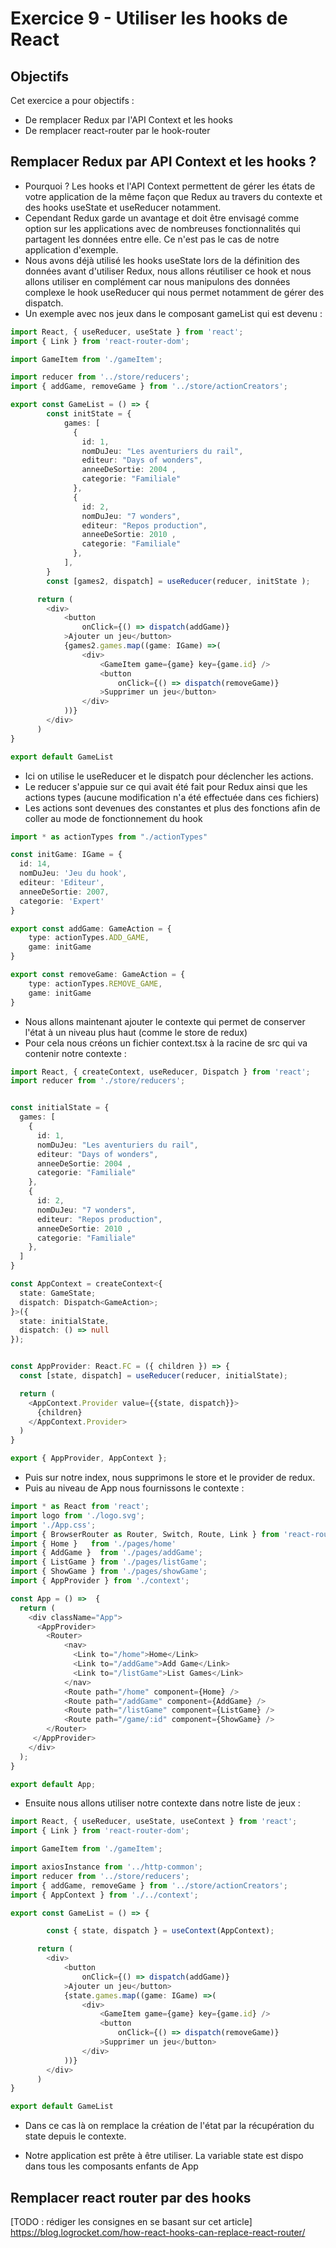 # Exercice 9 - Utiliser les hooks de React

## Objectifs

Cet exercice a pour objectifs :
* De remplacer Redux par l'API Context et les hooks
* De remplacer react-router par le hook-router

## Remplacer Redux par API Context et les hooks ?
* Pourquoi ? Les hooks et l'API Context permettent de gérer les états de votre application de la même façon que Redux au travers du contexte et des hooks useState et  useReducer notamment. 
* Cependant Redux garde un avantage et doit être envisagé comme option sur les applications avec de nombreuses fonctionnalités qui partagent les données entre elle. Ce n'est pas le cas de notre application d'exemple.
* Nous avons déjà utilisé les hooks useState lors de la définition des données avant d'utiliser Redux, nous allons réutiliser ce hook et nous allons utiliser en complément car nous manipulons des données complexe le hook useReducer qui nous permet notamment de gérer des dispatch.
* Un exemple avec nos jeux dans le composant gameList qui est devenu :
```typescript 
import React, { useReducer, useState } from 'react';
import { Link } from 'react-router-dom';

import GameItem from './gameItem';

import reducer from '../store/reducers';
import { addGame, removeGame } from '../store/actionCreators';

export const GameList = () => {
        const initState = {
            games: [
              {
                id: 1,
                nomDuJeu: "Les aventuriers du rail", 
                editeur: "Days of wonders", 
                anneeDeSortie: 2004 , 
                categorie: "Familiale"
              },
              {
                id: 2,
                nomDuJeu: "7 wonders", 
                editeur: "Repos production", 
                anneeDeSortie: 2010 , 
                categorie: "Familiale" 
              },
            ],
        }
        const [games2, dispatch] = useReducer(reducer, initState );

      return (
        <div>
            <button
                onClick={() => dispatch(addGame)}
            >Ajouter un jeu</button>
            {games2.games.map((game: IGame) =>(
                <div>
                    <GameItem game={game} key={game.id} />
                    <button
                        onClick={() => dispatch(removeGame)}
                    >Supprimer un jeu</button>
                </div>
            ))}
        </div>
      )
}

export default GameList
```
* Ici on utilise le useReducer et le dispatch pour déclencher les actions.
* Le reducer s'appuie sur ce qui avait été fait pour Redux ainsi que les actions types (aucune modification n'a été effectuée dans ces fichiers)
* Les actions sont devenues des constantes et plus des fonctions afin de coller au mode de fonctionnement du hook
```typescript 
import * as actionTypes from "./actionTypes"

const initGame: IGame = {
  id: 14,
  nomDuJeu: 'Jeu du hook',
  editeur: 'Editeur',
  anneeDeSortie: 2007,
  categorie: 'Expert'
}

export const addGame: GameAction = {
    type: actionTypes.ADD_GAME,
    game: initGame
}

export const removeGame: GameAction = {
    type: actionTypes.REMOVE_GAME,
    game: initGame
}
```
* Nous allons maintenant ajouter le contexte qui permet de conserver l'état à un niveau plus haut (comme le store de redux)
* Pour cela nous créons un fichier context.tsx à la racine de src qui va contenir notre contexte : 
```typescript
import React, { createContext, useReducer, Dispatch } from 'react';
import reducer from './store/reducers';


const initialState = {
  games: [
    {
      id: 1,
      nomDuJeu: "Les aventuriers du rail", 
      editeur: "Days of wonders", 
      anneeDeSortie: 2004 , 
      categorie: "Familiale"
    },
    {
      id: 2,
      nomDuJeu: "7 wonders", 
      editeur: "Repos production", 
      anneeDeSortie: 2010 , 
      categorie: "Familiale" 
    },
  ]
}

const AppContext = createContext<{
  state: GameState;
  dispatch: Dispatch<GameAction>;
}>({
  state: initialState,
  dispatch: () => null
});


const AppProvider: React.FC = ({ children }) => {
  const [state, dispatch] = useReducer(reducer, initialState);

  return (
    <AppContext.Provider value={{state, dispatch}}>
      {children}
    </AppContext.Provider>
  )
}

export { AppProvider, AppContext };
```
* Puis sur notre index, nous supprimons le store et le provider de redux.
* Puis au niveau de App nous fournissons le contexte : 
```typescript
import * as React from 'react';
import logo from './logo.svg';
import './App.css';
import { BrowserRouter as Router, Switch, Route, Link } from 'react-router-dom';
import { Home }   from './pages/home'
import { AddGame }  from './pages/addGame';
import { ListGame } from './pages/listGame';
import { ShowGame } from './pages/showGame';
import { AppProvider } from './context';

const App = () =>  {
  return (
    <div className="App">
      <AppProvider>
        <Router>
            <nav>
              <Link to="/home">Home</Link>
              <Link to="/addGame">Add Game</Link>
              <Link to="/listGame">List Games</Link>
            </nav>
            <Route path="/home" component={Home} />
            <Route path="/addGame" component={AddGame} />
            <Route path="/listGame" component={ListGame} />
            <Route path="/game/:id" component={ShowGame} />
        </Router>
     </AppProvider>
    </div>
  );
}

export default App;

```
* Ensuite nous allons utiliser notre contexte dans notre liste de jeux : 
```typescript
import React, { useReducer, useState, useContext } from 'react';
import { Link } from 'react-router-dom';

import GameItem from './gameItem';

import axiosInstance from '../http-common';
import reducer from '../store/reducers';
import { addGame, removeGame } from '../store/actionCreators';
import { AppContext } from './../context';

export const GameList = () => {

        const { state, dispatch } = useContext(AppContext);

      return (
        <div>
            <button
                onClick={() => dispatch(addGame)}
            >Ajouter un jeu</button>
            {state.games.map((game: IGame) =>(
                <div>
                    <GameItem game={game} key={game.id} />
                    <button
                        onClick={() => dispatch(removeGame)}
                    >Supprimer un jeu</button>
                </div>
            ))}
        </div>
      )
}

export default GameList
```
* Dans ce cas là on remplace la création de l'état par la récupération du state depuis le contexte.

* Notre application est prête à être utiliser. La variable state est dispo dans tous les composants enfants de App

## Remplacer react router par des hooks

[TODO : rédiger les consignes en se basant sur cet article]
https://blog.logrocket.com/how-react-hooks-can-replace-react-router/